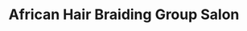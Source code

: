 ---
title: "African Hair Braiding Group Salon"
url: /baltimore/african-hair-braiding-group-salon/
shop: hairdresser
---